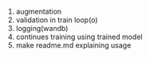 1. augmentation
2. validation in train loop(o)
3. logging(wandb)
4. continues training using trained model
5. make readme.md explaining usage